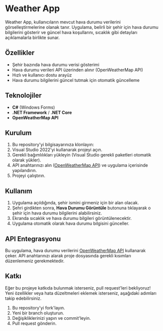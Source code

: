 
# Weather App

Weather App, kullanıcıların mevcut hava durumu verilerini görselleştirmelerine olanak tanır. Uygulama, belirli bir şehir için hava durumu bilgilerini gösterir ve güncel hava koşullarını, sıcaklık gibi detayları açıklamalarla birlikte sunar.

## Özellikler

- Şehir bazında hava durumu verisi gösterimi
- Hava durumu verileri API üzerinden alınır (OpenWeatherMap API)
- Hızlı ve kullanıcı dostu arayüz
- Hava durumu bilgilerini güncel tutmak için otomatik güncelleme

## Teknolojiler

- **C#** (Windows Forms)
- **.NET Framework** / **.NET Core** 
- **OpenWeatherMap API** 

## Kurulum

1. Bu repository'yi bilgisayarınıza klonlayın:
2. Visual Studio 2022'yi kullanarak projeyi açın.
3. Gerekli bağımlılıkları yükleyin (Visual Studio gerekli paketleri otomatik olarak yükler).
4. API anahtarınızı alın ([OpenWeatherMap API](https://openweathermap.org/api)) ve uygulama içerisinde yapılandırın.
5. Projeyi çalıştırın.

## Kullanım

1. Uygulama açıldığında, şehir ismini girmeniz için bir alan olacak.
2. Şehri girdikten sonra, **Hava Durumu Görüntüle** butonuna tıklayarak o şehir için hava durumu bilgilerini alabilirsiniz.
3. Ekranda sıcaklık ve hava durumu bilgileri görüntülenecektir.
4. Uygulama otomatik olarak hava durumu bilgisini günceller.

## API Entegrasyonu

Bu uygulama, hava durumu verilerini [OpenWeatherMap API](https://openweathermap.org/api) kullanarak çeker. API anahtarınızı alarak proje dosyasında gerekli kısımları düzenlemeniz gerekmektedir.

## Katkı

Eğer bu projeye katkıda bulunmak isterseniz, pull request'leri bekliyoruz! Yeni özellikler veya hata düzeltmeleri eklemek isterseniz, aşağıdaki adımları takip edebilirsiniz.

1. Bu repository'yi fork'layın.
2. Yeni bir branch oluşturun.
3. Değişikliklerinizi yapın ve commit'leyin.
4. Pull request gönderin.
